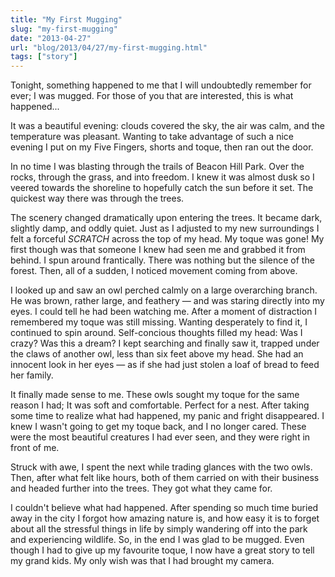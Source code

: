 ```yaml
---
title: "My First Mugging"
slug: "my-first-mugging"
date: "2013-04-27"
url: "blog/2013/04/27/my-first-mugging.html"
tags: ["story"]
---
```


Tonight, something happened to me that I will undoubtedly remember for ever; I was mugged. For those of you that are interested, this is what happened...

It was a beautiful evening: clouds covered the sky, the air was calm, and the temperature was pleasant. Wanting to take advantage of such a nice evening I put on my Five Fingers, shorts and toque, then ran out the door.

In no time I was blasting through the trails of Beacon Hill Park. Over the rocks, through the grass, and into freedom. I knew it was almost dusk so I veered towards the shoreline to hopefully catch the sun before it set. The quickest way there was through the trees.

The scenery changed dramatically upon entering the trees. It became dark, slightly damp, and oddly quiet. Just as I adjusted to my new surroundings I felt a forceful *SCRATCH* across the top of my head. My toque was gone! My first though was that someone I knew had seen me and grabbed it from behind. I spun around frantically. There was nothing but the silence of the forest. Then, all of a sudden, I noticed movement coming from above.

I looked up and saw an owl perched calmly on a large overarching branch. He was brown, rather large, and feathery — and was staring directly into my eyes. I could tell he had been watching me. After a moment of distraction I remembered my toque was still missing. Wanting desperately to find it, I continued to spin around. Self-concious thoughts filled my head: Was I crazy? Was this a dream? I kept searching and finally saw it, trapped under the claws of another owl, less than six feet above my head. She had an innocent look in her eyes — as if she had just stolen a loaf of bread to feed her family.

It finally made sense to me. These owls sought my toque for the same reason I had; It was soft and comfortable. Perfect for a nest. After taking some time to realize what had happened, my panic and fright disappeared. I knew I wasn't going to get my toque back, and I no longer cared. These were the most beautiful creatures I had ever seen, and they were right in front of me.

Struck with awe, I spent the next while trading glances with the two owls. Then, after what felt like hours, both of them carried on with their business and headed further into the trees. They got what they came for.

I couldn't believe what had happened. After spending so much time buried away in the city I forgot how amazing nature is, and how easy it is to forget about all the stressful things in life by simply wandering off into the park and experiencing wildlife. So, in the end I was glad to be mugged. Even though I had to give up my favourite toque, I now have a great story to tell my grand kids. My only wish was that I had brought my camera.





